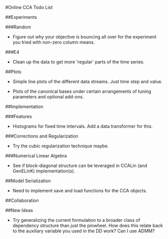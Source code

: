 #Online CCA Todo List

##Experiments

###Random
* Figure out why your objective is bouncing all over for the experiment you tried with non-zero column means.

###E4
* Clean up the data to get more 'regular' parts of the time series.

##Plots
* Simple line plots of the different data streams. Just time step and value.

* Plots of the canonical bases under certain arrangements of tuning parameters and optional add-ons.

##Implementation

###Features
* Histograms for fixed time intervals. Add a data transformer for this.

###Corrections and Regularization
* Try the cubic regularization technique maybe.

###Numerical Linear Algebra
* See if block-diagonal structure can be leveraged in CCALin (and GenELinK) implementation(s).

##Model Serialization
* Need to implement save and load functions for the CCA objects.

##Collaboration

##New Ideas
* Try generalizing the current formulation to a broader class of dependency structure than just the pinwheel. How does this relate back to the auxiliary variable you used in the DD work? Can I use ADMM?
